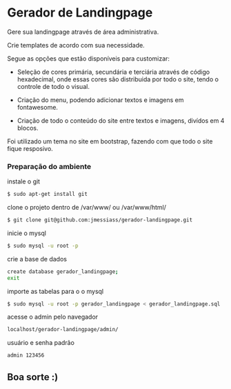 # Gerador de Landingpage

Gere sua landingpage através de área administrativa.

Crie templates de acordo com sua necessidade. 

Segue as opções que estão disponíveis para customizar:

- Seleção de cores primária, secundária e terciária através de código hexadecimal, onde essas cores são distribuida por todo o site, tendo o controle de todo o visual.

- Criação do menu, podendo adicionar textos e imagens em fontawesome.

- Criação de todo o conteúdo do site entre textos e imagens, divídos em 4 blocos.

Foi utilizado um tema no site em bootstrap, fazendo com que todo o site fique resposivo.


### Preparação do ambiente

instale o git
```sh
$ sudo apt-get install git
```
clone o projeto dentro de /var/www/ ou /var/www/html/
```sh
$ git clone git@github.com:jmessiass/gerador-landingpage.git
```
inicie o mysql
```sh
$ sudo mysql -u root -p
```
crie a base de dados
```sh
create database gerador_landingpage;
exit
```
importe as tabelas para o o mysql
```sh
$ sudo mysql -u root -p gerador_landingpage < gerador_landingpage.sql
```
acesse o admin pelo navegador
```sh
localhost/gerador-landingpage/admin/
```
usuário e senha padrão
```sh
admin 123456
```

## Boa sorte :) 
